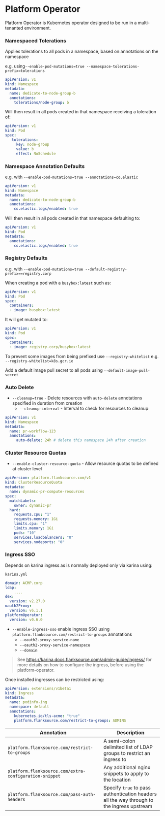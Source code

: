 # Platform Operator

Platform Operator is Kubernetes operator designed to be run in a multi-tenanted environment.

### Namespaced Tolerations

Applies tolerations to all pods in a namespace, based on annotations on the namespace

e.g. using`--enable-pod-mutations=true --namespace-tolerations-prefix=tolerations`

```yaml
apiVersion: v1
kind: Namespace
metadata:
  name: dedicate-to-node-group-b
  annotations:
    tolerations/node-group: b
```

Will then result in all pods created in that namespace receiving a toleration of:

```yaml
apiVersion: v1
kind: Pod
spec:
   tolerations:
     key: node-group
     value: b
     effect: NoSchedule
```

### Namespace Annotation Defaults

e.g. with `--enable-pod-mutations=true --annotations=co.elastic`

```yaml
apiVersion: v1
kind: Namespace
metadata:
  name: dedicate-to-node-group-b
  annotations:
    co.elastic.logs/enabled: true
```

Will then result in all pods created in that namespace defaulting to:

```yaml
apiVersion: v1
kind: Pod
metadata:
  annotations:
    co.elastic.logs/enabled: true
```

### Registry Defaults

e.g. with `--enable-pod-mutations=true --default-registry-prefix==registry.corp`

When creating a pod with a `busybox:latest`  such as:

```yaml
apiVersion: v1
kind: Pod
spec:
  containers:
  - image: busybox:latest
```

It will get mutated to:

```yaml
apiVersion: v1
kind: Pod
spec:
  containers:
  - image: registry.corp/busybox:latest
```

To prevent some images from being prefixed use `--registry-whitelist` e.g.  `--registry-whitelist=k8s.gcr.io`

Add a default image pull secret to all pods using `--default-image-pull-secret`

### Auto Delete

- `--cleanup=true` - Delete resources with `auto-delete` annotations specified in duration from creation
  - `--cleanup-interval` - Interval to check for resources to cleanup

```yaml
apiVersion: v1
kind: Namespace
metadata:
  name: pr-workflow-123
  annotations:
     auto-delete: 24h # delete this namespace 24h after creation
```

### Cluster Resource Quotas

- `--enable-cluster-resource-quota` - Allow resource quotas to be defined at cluster level

```yaml
apiVersion: platform.flanksource.com/v1
kind: ClusterResourceQuota
metadata:
  name: dynamic-pr-compute-resources
spec:
  matchLabels:
    owner: dynamic-pr
  hard:
    requests.cpu: "1"
    requests.memory: 1Gi
    limits.cpu: "1"
    limits.memory: 1Gi
    pods: "10"
    services.loadbalancers: "0"
    services.nodeports: "0"

```



### Ingress SSO

Depends on karina ingress as is normally deployed only via karina using:

`karina.yml`

```yaml
domain: ACMP.corp
ldap:
	....
dex:
  version: v2.27.0
oauth2Proxy:
  version: v6.1.1
platformOperator:
  version: v0.6.0
```

- `--enable-ingress-sso` enable ingress SSO using `platform.flanksource.com/restrict-to-groups` annotations
  - `--oauth2-proxy-service-name`
  - `--oauth2-proxy-service-namespace`
  - `--domain`

>  See https://karina.docs.flanksource.com/admin-guide/ingress/ for more details on how to configure the ingress, before using the platform-operator.

Once installed ingresses can be restricted using:

```yaml
apiVersion: extensions/v1beta1
kind: Ingress
metadata:
  name: podinfo-ing
  namespace: default
  annotations:
    kubernetes.io/tls-acme: "true"
    platform.flanksource.com/restrict-to-groups: ADMINS
```



| Annotation                                             | Description                                                  |
| ------------------------------------------------------ | ------------------------------------------------------------ |
| `platform.flanksource.com/restrict-to-groups`          | A semi-colon delimited list of LDAP groups to restrict an ingress to |
| `platform.flanksource.com/extra-configuration-snippet` | Any additional nginx snippets to apply to the location       |
| `platform.flanksource.com/pass-auth-headers`           | Specify `true` to pass authentication headers all the way through to the ingress upstream |
